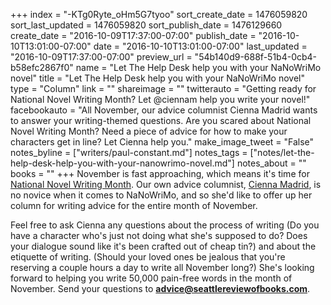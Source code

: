 +++
index = "-KTg0Ryte_oHm5G7tyoo"
sort_create_date = 1476059820
sort_last_updated = 1476059820
sort_publish_date = 1476129660
create_date = "2016-10-09T17:37:00-07:00"
publish_date = "2016-10-10T13:01:00-07:00"
date = "2016-10-10T13:01:00-07:00"
last_updated = "2016-10-09T17:37:00-07:00"
preview_url = "54b140d9-688f-51b4-0cb4-b58efc2867f0"
name = "Let The Help Desk help you with your NaNoWriMo novel"
title = "Let The Help Desk help you with your NaNoWriMo novel"
type = "Column"
link = ""
shareimage = ""
twitterauto = "Getting ready for National Novel Writing Month? Let @ciennam help you write your novel!"
facebookauto = "All November, our advice columnist Cienna Madrid wants to answer your writing-themed questions. Are you scared about National Novel Writing Month? Need a piece of advice for how to make your characters get in line? Let Cienna help you."
make_image_tweet = "False"
notes_byline = ["writers/paul-constant.md"]
notes_tags = ["notes/let-the-help-desk-help-you-with-your-nanowrimo-novel.md"]
notes_about = ""
books = ""
+++
November is fast approaching, which means it's time for [National Novel Writing Month](http://nanowrimo.org/). Our own advice columnist, [Cienna Madrid](http://www.seattlereviewofbooks.com/writers/cienna-madrid/), is no novice when it comes to NaNoWriMo, and so she'd like to offer up her column for writing advice for the entire month of November.

Feel free to ask Cienna any questions about the process of writing (Do you have a character who's just not doing what she's supposed to do? Does your dialogue sound like it's been crafted out of cheap tin?) and about the etiquette of writing. (Should your loved ones be jealous that you're reserving a couple hours a day to write all November long?) She's looking forward to helping you write 50,000 pain-free words in the month of November. Send your questions to **advice@seattlereviewofbooks.com**. 